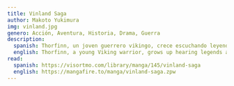 ```yaml
---
title: Vinland Saga
author: Makoto Yukimura
img: vinland.jpg
genero: Acción, Aventura, Historia, Drama, Guerra
description:
  spanish: Thorfinn, un joven guerrero vikingo, crece escuchando leyendas sobre Vinland, una tierra lejana y pacífica. Tras ser testigo del asesinato de su padre a manos de Askeladd, Thorfinn se une a la banda de mercenarios de su enemigo, buscando venganza. Mientras lucha en sangrientas batallas y sobrevive en un mundo brutal lleno de traiciones, su destino lo llevará por un camino donde las guerras y la violencia lo confrontan con su propia humanidad. ¿Encontrará Thorfinn la paz o será consumido por su sed de venganza?
  english: Thorfinn, a young Viking warrior, grows up hearing legends about Vinland, a distant and peaceful land. After witnessing the murder of his father at the hands of Askeladd, Thorfinn joins his enemy's band of mercenaries, seeking revenge. As he fights bloody battles and survives in a brutal world full of betrayal, his destiny will lead him down a path where wars and violence confront him with his own humanity. Will Thorfinn find peace or will he be consumed by his thirst for vengeance?
read:
  spanish: https://visortmo.com/library/manga/145/vinland-saga
  english: https://mangafire.to/manga/vinland-saga.zpw
---
```

